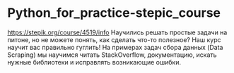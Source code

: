 # Python_for_practice-stepic_course
https://stepik.org/course/4519/info
Научились решать простые задачи на питоне, но не можете понять, как сделать что-то полезное?
Наш курс научит вас правильно гуглить! На примерах задач сбора данных (Data Scraping) мы научимся читать StackOverflow, 
документацию, искать нужные библиотеки и исправлять возникающие ошибки.

